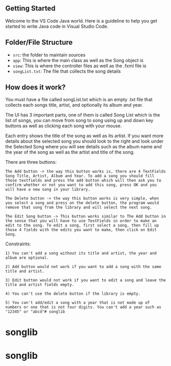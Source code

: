 ## Getting Started

Welcome to the VS Code Java world. Here is a guideline to help you get started to write Java code in Visual Studio Code.

## Folder/File Structure

- `src`: the folder to maintain sources
- `app`: This is where the main class as well as the Song object is
- `view`: This is where the controller files as well as the .fxml file is
- `songList.txt`:  The file that collects the song details

## How does it work?

You must have a file called songList.txt which is an empty .txt file that collects each songs title, artist, and optionally its album and year.

The UI has 3 important parts, one of them is called Song List which is the list of songs, you can move from song to song using up and down key buttons as well as clicking each song with your mouse. 

Each entry shows the title of the song as well as its artist. If you want more details about the selected song you should look to the right and look under the Selected Song where you will see details such as the album name and the year of the song as well as the artist and title of the song.

There are three buttons:

    The Add button -> the way this button works is, there are 4 TextFields Song Title, Artist, Album and Year. To add a song you should fill those textfields and press the add button which will then ask you to confirm whether or not you want to add this song, press OK and you will have a new song in your library.

    The Delete button -> the way this button works is very simple, when you select a song and press on the delete button, the program would remove that song from the library and will select the next song.
    
    The Edit Song button -> This button works similar to The Add button in the sense that you will have to use TextFields in order to make an edit to the song. To edit a song, first select a song, then fill up those 4 fields with the edits you want to make, then click on Edit Song.

Constraints:

    1) You can't add a song without its title and artist, the year and album are optional.

    2) Add button would not work if you want to add a song with the same title and artist.

    3) Edit button would not work if you want to edit a song and leave the title and artist fields empty.

    4) You can't use the delete button if the library is empty.

    5) You can't add/edit a song with a year that is not made up of numbers or one that is not four digits. You can't add a year such as "12345" or "abcd"# songlib
# songlib
# songlib
